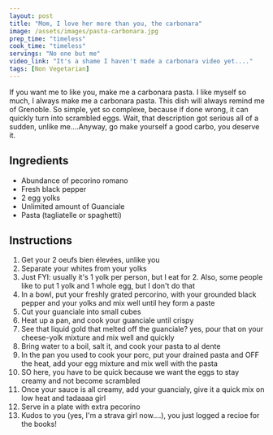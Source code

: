 ```yaml
---
layout: post
title: "Mom, I love her more than you, the carbonara"
image: /assets/images/pasta-carbonara.jpg
prep_time: "timeless"
cook_time: "timeless"
servings: "No one but me"
video_link: "It's a shame I haven't made a carbonara video yet...."
tags: [Non Vegetarian] 
---
```


If you want me to like you, make me a carbonara pasta. I like myself so much, I always make me a carbonara pasta. This dish will always remind me of Grenoble. So simple, yet so complexe, because if done wrong, it can quickly turn into scrambled eggs. Wait, that description got serious all of a sudden, unlike me....Anyway, go make yourself a good carbo, you deserve it. 

## Ingredients

* Abundance of pecorino romano
* Fresh black pepper
* 2 egg yolks
* Unlimited amount of Guanciale
* Pasta (tagliatelle or spaghetti)



## Instructions

1. Get your 2 oeufs bien élevées, unlike you
2. Separate your whites from your yolks
3. Just FYI: usually it's 1 yolk per person, but I eat for 2. Also, some people like to put 1 yolk and 1 whole egg, but I don't do that
4. In a bowl, put your freshly grated percorino, with your grounded black pepper and your yolks and mix well until hey form a paste
5. Cut your guanciale into small cubes
6. Heat up a pan, and cook your guanciale until crispy 
7. See that liquid gold that melted off the guanciale? yes, pour that on your cheese-yolk mixture and mix well and quickly
8. Bring water to a boil, salt it, and cook your pasta to al dente
9. In the pan you used to cook your porc, put your drained pasta and OFF the heat, add your egg mixture and mix well with the pasta
10. SO here, you have to be quick because we want the eggs to stay creamy and not become scrambled 
11. Once your sauce is all creamy, add your guancialy, give it a quick mix on low heat and tadaaaa girl 
12. Serve in a plate with extra pecorino 
13. Kudos to you (yes, I'm a strava girl now....), you just logged a recioe for the books! 